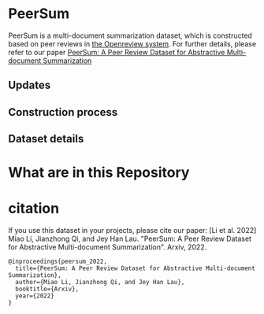 # PeerSum
PeerSum is a multi-document summarization dataset, which is constructed based on peer reviews in [the Openreview system](https://openreview.net/). For further details, please refer to our paper [PeerSum: A Peer Review Dataset for Abstractive Multi-document Summarization](https://arxiv.org/abs/2203.01769)

## Updates

## Construction process

## Dataset details


# What are in this Repository


# citation
If you use this dataset in your projects, please cite our paper:
[Li et al. 2022] Miao Li, Jianzhong Qi, and Jey Han Lau. "PeerSum: A Peer Review Dataset for Abstractive Multi-document Summarization". Arxiv, 2022.
```
@inproceedings{peersum_2022,
  title={PeerSum: A Peer Review Dataset for Abstractive Multi-document Summarization},
  author={Miao Li, Jianzhong Qi, and Jey Han Lau},
  booktitle={Arxiv},
  year={2022}
}
```
